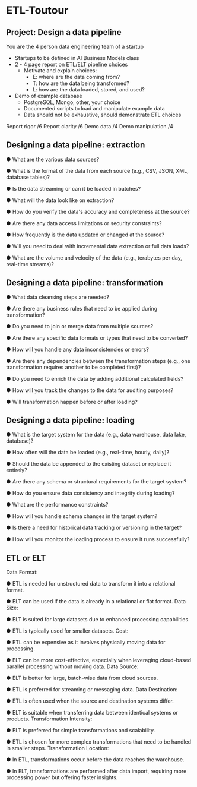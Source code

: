 # ETL-Toutour

## Project: Design a data pipeline
You are the 4 person data engineering team of a startup
- Startups to be defined in AI Business Models class
- 2 - 4 page report on ETL/ELT pipeline choices
    - Motivate and explain choices:
        - E: where are the data coming from?
        - T: how are the data being transformed?
        - L: how are the data loaded, stored, and used?
- Demo of example database
    - PostgreSQL, Mongo, other, your choice
    - Documented scripts to load and manipulate example data
    - Data should not be exhaustive, should demonstrate ETL choices

Report rigor /6
Report clarity /6
Demo data /4
Demo manipulation /4


## Designing a data pipeline: extraction

● What are the various data sources?

● What is the format of the data from each source (e.g., CSV, JSON, XML, database
tables)?

● Is the data streaming or can it be loaded in batches?

● What will the data look like on extraction?

● How do you verify the data's accuracy and completeness at the source?

● Are there any data access limitations or security constraints?

● How frequently is the data updated or changed at the source?

● Will you need to deal with incremental data extraction or full data loads?

● What are the volume and velocity of the data (e.g., terabytes per day, real-time
streams)?


## Designing a data pipeline: transformation

● What data cleansing steps are needed?

● Are there any business rules that need to be applied during transformation?

● Do you need to join or merge data from multiple sources?

● Are there any specific data formats or types that need to be converted?

● How will you handle any data inconsistencies or errors?

● Are there any dependencies between the transformation steps (e.g., one transformation requires another to be completed first)?

● Do you need to enrich the data by adding additional calculated fields?

● How will you track the changes to the data for auditing purposes?

● Will transformation happen before or after loading?

## Designing a data pipeline: loading

● What is the target system for the data (e.g., data warehouse, data lake, database)?

● How often will the data be loaded (e.g., real-time, hourly, daily)?

● Should the data be appended to the existing dataset or replace it entirely?

● Are there any schema or structural requirements for the target system?

● How do you ensure data consistency and integrity during loading?

● What are the performance constraints?

● How will you handle schema changes in the target system?

● Is there a need for historical data tracking or versioning in the target?

● How will you monitor the loading process to ensure it runs successfully?


## ETL or ELT
Data Format:

● ETL is needed for unstructured data to transform it into a
relational format.

● ELT can be used if the data is already in a relational or flat
format.
Data Size:

● ELT is suited for large datasets due to enhanced processing
capabilities.

● ETL is typically used for smaller datasets.
Cost:

● ETL can be expensive as it involves physically moving data for
processing.

● ELT can be more cost-effective, especially when leveraging
cloud-based parallel processing without moving data.
Data Source:

● ELT is better for large, batch-wise data from cloud sources.

● ETL is preferred for streaming or messaging data.
Data Destination:

● ETL is often used when the source and destination systems
differ.

● ELT is suitable when transferring data between identical
systems or products.
Transformation Intensity:

● ELT is preferred for simple transformations and scalability.

● ETL is chosen for more complex transformations that need
to be handled in smaller steps.
Transformation Location:

● In ETL, transformations occur before the data reaches the
warehouse.

● In ELT, transformations are performed after data import,
requiring more processing power but offering faster insights.
